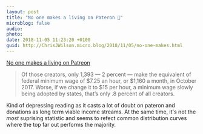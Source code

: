 ```yaml
---
layout: post
title: "No one makes a living on Pateron 🔗"
microblog: false
audio: 
photo: 
date: 2018-11-05 11:23:20 +0100
guid: http://ChrisJWilson.micro.blog/2018/11/05/no-one-makes.html
---
```

[No one makes a living on Patreon ](https://theoutline.com/post/2571/no-one-makes-a-living-on-patreon?zd=1&zi=mkw4iinv) 

>Of those creators, only 1,393 — 2 percent — make the equivalent of federal minimum wage of $7.25 an hour, or $1,160 a month, in October 2017. Worse, if we change it to $15 per hour, a minimum wage slowly being adopted by states, that’s only .8 percent of all creators. 

Kind of depressing reading as it casts a lot of doubt on pateron and donations as long term viable income streams. At the same time, it's not the _most_ suprising statistic and seems to refect common distribution curves where the top far out performs the majority. 
